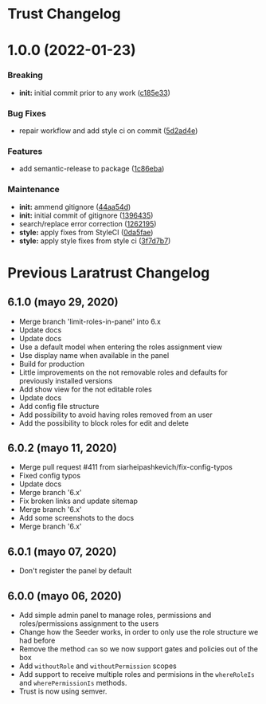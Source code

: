 # Trust Changelog

# 1.0.0 (2022-01-23)

### Breaking

- **init:** initial commit prior to any work ([c185e33](https://github.com/jetstreamlabs/trust/commit/c185e333586f2bb950d0bf1960a6d9dfa0349f23))

### Bug Fixes

- repair workflow and add style ci on commit ([5d2ad4e](https://github.com/jetstreamlabs/trust/commit/5d2ad4e3936b6c8e209f0b08470dd529c5203ddb))

### Features

- add semantic-release to package ([1c86eba](https://github.com/jetstreamlabs/trust/commit/1c86ebabdd0b2510e9317882c8ba75470419de71))

### Maintenance

- **init:** ammend gitignore ([44aa54d](https://github.com/jetstreamlabs/trust/commit/44aa54d90192923e0a601185c55e5264e2048daf))
- **init:** initial commit of gitignore ([1396435](https://github.com/jetstreamlabs/trust/commit/1396435397e59d50df22133eba4f5934e97b0258))
- search/replace error correction ([1262195](https://github.com/jetstreamlabs/trust/commit/1262195aa0511dacfd4dc2a442c0a1d996a60a85))
- **style:** apply fixes from StyleCI ([0da5fae](https://github.com/jetstreamlabs/trust/commit/0da5fae054b049a956dcd93b6f9832ac66271428))
- **style:** apply style fixes from style ci ([3f7d7b7](https://github.com/jetstreamlabs/trust/commit/3f7d7b758a23f440d2287bcba8c560be0c7ca5ab))

# Previous Laratrust Changelog

## 6.1.0 (mayo 29, 2020)

- Merge branch 'limit-roles-in-panel' into 6.x
- Update docs
- Update docs
- Use a default model when entering the roles assignment view
- Use display name when available in the panel
- Build for production
- Little improvements on the not removable roles and defaults for previously installed versions
- Add show view for the not editable roles
- Update docs
- Add config file structure
- Add possibility to avoid having roles removed from an user
- Add the possibility to block roles for edit and delete

## 6.0.2 (mayo 11, 2020)

- Merge pull request #411 from siarheipashkevich/fix-config-typos
- Fixed config typos
- Update docs
- Merge branch '6.x'
- Fix broken links and update sitemap
- Merge branch '6.x'
- Add some screenshots to the docs
- Merge branch '6.x'

## 6.0.1 (mayo 07, 2020)

- Don't register the panel by default

## 6.0.0 (mayo 06, 2020)

- Add simple admin panel to manage roles, permissions and roles/permissions assignment to the users
- Change how the Seeder works, in order to only use the role structure we had before
- Remove the method `can` so we now support gates and policies out of the box
- Add `withoutRole` and `withoutPermission` scopes
- Add support to receive multiple roles and permisions in the `whereRoleIs` and `wherePermissionIs` methods.
- Trust is now using semver.
